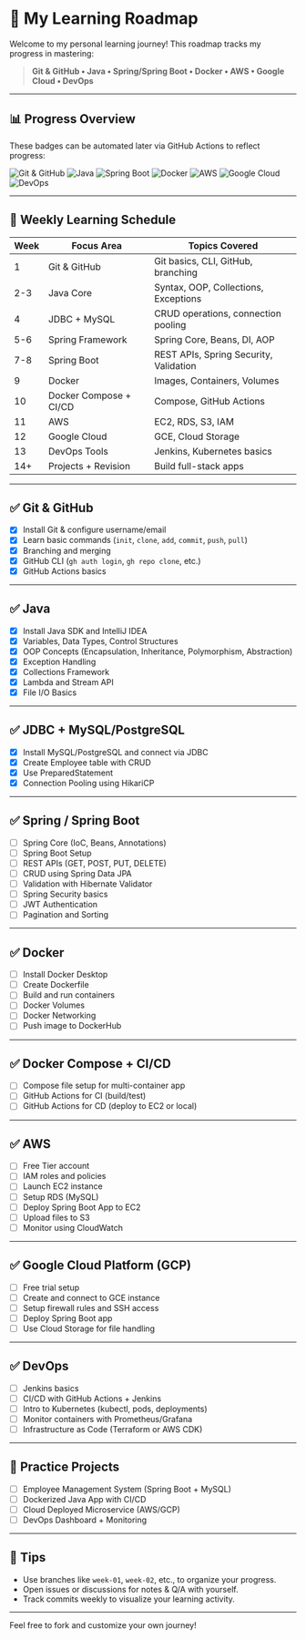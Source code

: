 # 🎯 My Learning Roadmap

Welcome to my personal learning journey! This roadmap tracks my progress in mastering:

> **Git & GitHub • Java • Spring/Spring Boot • Docker • AWS • Google Cloud • DevOps**

---

## 📊 Progress Overview

These badges can be automated later via GitHub Actions to reflect progress:

![Git & GitHub](https://img.shields.io/badge/Git%20%26%20GitHub-100%25-red)
![Java](https://img.shields.io/badge/Java-100%25-red)
![Spring Boot](https://img.shields.io/badge/Spring%20Boot-0%25-red)
![Docker](https://img.shields.io/badge/Docker-0%25-red)
![AWS](https://img.shields.io/badge/AWS-0%25-red)
![Google Cloud](https://img.shields.io/badge/GCP-0%25-red)
![DevOps](https://img.shields.io/badge/DevOps-0%25-red)

---

## 📅 Weekly Learning Schedule

| Week | Focus Area              | Topics Covered |
|------|-------------------------|----------------|
| 1    | Git & GitHub            | Git basics, CLI, GitHub, branching |
| 2-3  | Java Core               | Syntax, OOP, Collections, Exceptions |
| 4    | JDBC + MySQL            | CRUD operations, connection pooling |
| 5-6  | Spring Framework        | Spring Core, Beans, DI, AOP |
| 7-8  | Spring Boot             | REST APIs, Spring Security, Validation |
| 9    | Docker                  | Images, Containers, Volumes |
| 10   | Docker Compose + CI/CD | Compose, GitHub Actions |
| 11   | AWS                     | EC2, RDS, S3, IAM |
| 12   | Google Cloud            | GCE, Cloud Storage |
| 13   | DevOps Tools            | Jenkins, Kubernetes basics |
| 14+  | Projects + Revision     | Build full-stack apps |

---

## ✅ Git & GitHub

- [x] Install Git & configure username/email
- [x] Learn basic commands (`init`, `clone`, `add`, `commit`, `push`, `pull`)
- [x] Branching and merging
- [x] GitHub CLI (`gh auth login`, `gh repo clone`, etc.)
- [x] GitHub Actions basics

---

## ✅ Java

- [x] Install Java SDK and IntelliJ IDEA
- [x] Variables, Data Types, Control Structures
- [x] OOP Concepts (Encapsulation, Inheritance, Polymorphism, Abstraction)
- [x] Exception Handling
- [x] Collections Framework
- [x] Lambda and Stream API
- [x] File I/O Basics

---

## ✅ JDBC + MySQL/PostgreSQL

- [x] Install MySQL/PostgreSQL and connect via JDBC
- [x] Create Employee table with CRUD
- [x] Use PreparedStatement
- [x] Connection Pooling using HikariCP

---

## ✅ Spring / Spring Boot

- [ ] Spring Core (IoC, Beans, Annotations)
- [ ] Spring Boot Setup
- [ ] REST APIs (GET, POST, PUT, DELETE)
- [ ] CRUD using Spring Data JPA
- [ ] Validation with Hibernate Validator
- [ ] Spring Security basics
- [ ] JWT Authentication
- [ ] Pagination and Sorting

---

## ✅ Docker

- [ ] Install Docker Desktop
- [ ] Create Dockerfile
- [ ] Build and run containers
- [ ] Docker Volumes
- [ ] Docker Networking
- [ ] Push image to DockerHub

---

## ✅ Docker Compose + CI/CD

- [ ] Compose file setup for multi-container app
- [ ] GitHub Actions for CI (build/test)
- [ ] GitHub Actions for CD (deploy to EC2 or local)

---

## ✅ AWS

- [ ] Free Tier account
- [ ] IAM roles and policies
- [ ] Launch EC2 instance
- [ ] Setup RDS (MySQL)
- [ ] Deploy Spring Boot App to EC2
- [ ] Upload files to S3
- [ ] Monitor using CloudWatch

---

## ✅ Google Cloud Platform (GCP)

- [ ] Free trial setup
- [ ] Create and connect to GCE instance
- [ ] Setup firewall rules and SSH access
- [ ] Deploy Spring Boot app
- [ ] Use Cloud Storage for file handling

---

## ✅ DevOps

- [ ] Jenkins basics
- [ ] CI/CD with GitHub Actions + Jenkins
- [ ] Intro to Kubernetes (kubectl, pods, deployments)
- [ ] Monitor containers with Prometheus/Grafana
- [ ] Infrastructure as Code (Terraform or AWS CDK)

---

## 🧪 Practice Projects

- [ ] Employee Management System (Spring Boot + MySQL)
- [ ] Dockerized Java App with CI/CD
- [ ] Cloud Deployed Microservice (AWS/GCP)
- [ ] DevOps Dashboard + Monitoring

---

## 🚀 Tips

- Use branches like `week-01`, `week-02`, etc., to organize your progress.
- Open issues or discussions for notes & Q/A with yourself.
- Track commits weekly to visualize your learning activity.

---

Feel free to fork and customize your own journey!
